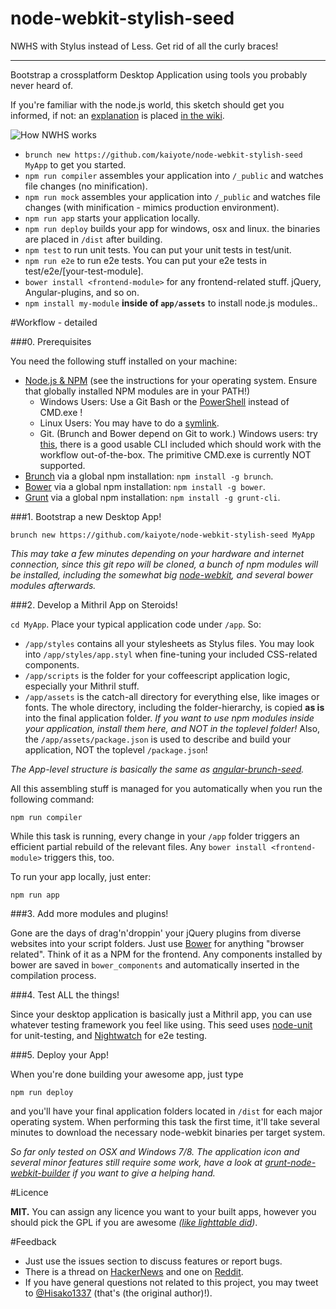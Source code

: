 node-webkit-stylish-seed
========================

NWHS with Stylus instead of Less. Get rid of all the curly braces!
***

Bootstrap a crossplatform Desktop Application using tools you probably never heard of.

If you're familiar with the node.js world, this sketch should get you informed, if not: an [explanation](https://github.com/kaiyote/node-webkit-stylish-seed/wiki/how-it-works) is placed [in the wiki](https://github.com/kaiyote/node-webkit-stylish-seed/wiki).

![How NWHS works](https://raw.github.com/Anonyfox/node-webkit-hipster-seed/master/docs/nwss-arch.png)

  - `brunch new https://github.com/kaiyote/node-webkit-stylish-seed MyApp` to get you started.
  - `npm run compiler` assembles your application into `/_public` and watches file changes (no minification).
  - `npm run mock` assembles your application into `/_public` and watches file changes (with minification - mimics production environment).
  - `npm run app` starts your application locally.
  - `npm run deploy` builds your app for windows, osx and linux. the binaries are placed in `/dist` after building.
  - `npm test` to run unit tests. You can put your unit tests in test/unit.
  - `npm run e2e` to run e2e tests. You can put your e2e tests in test/e2e/[your-test-module].
  - `bower install <frontend-module>` for any frontend-related stuff. jQuery, Angular-plugins, and so on.
  - `npm install my-module` **inside of `app/assets`** to install node.js modules..

#Workflow - detailed

###0. Prerequisites

You need the following stuff installed on your machine:

  - [Node.js & NPM](http://nodejs.org/) (see the instructions for your operating system. Ensure that globally installed NPM modules are in your PATH!)
    - Windows Users: Use a Git Bash or the [PowerShell](http://en.wikipedia.org/wiki/Windows_PowerShell) instead of CMD.exe !
    - Linux Users: You may have to do a [symlink](https://github.com/rogerwang/node-webkit/wiki/The-solution-of-lacking-libudev.so.0).
    - Git. (Brunch and Bower depend on Git to work.) Windows users: try [this](http://git-scm.com/), there is a good usable CLI included which should work with the workflow out-of-the-box. The primitive CMD.exe is currently NOT supported.
  - [Brunch](http://brunch.io/) via a global npm installation: `npm install -g brunch`.
  - [Bower](http://bower.io/) via a global npm installation: `npm install -g bower`.
  - [Grunt](http://gruntjs.com/) via a global npm installation: `npm install -g grunt-cli`.

###1. Bootstrap a new Desktop App!

```
brunch new https://github.com/kaiyote/node-webkit-stylish-seed MyApp
```

*This may take a few minutes depending on your hardware and internet connection, since this git repo will be cloned, a bunch of npm modules will be installed, including the somewhat big [node-webkit](https://github.com/rogerwang/node-webkit), and several bower modules afterwards.*

###2. Develop a Mithril App on Steroids!

`cd MyApp`. Place your typical application code under `/app`. So:

- `/app/styles` contains all your stylesheets as Stylus files. You may look into `/app/styles/app.styl` when fine-tuning your included CSS-related components.
- `/app/scripts` is the folder for your coffeescript application logic, especially your Mithril stuff.
- `/app/assets` is the catch-all directory for everything else, like images or fonts. The whole directory, including the folder-hierarchy, is copied **as is** into the final application folder. *If you want to use npm modules inside your application, install them here, and NOT in the toplevel folder!* Also, the `/app/assets/package.json` is used to describe and build your application, NOT the toplevel `/package.json`!

*The App-level structure is basically the same as [angular-brunch-seed](https://github.com/scotch/angular-brunch-seed).*

All this assembling stuff is managed for you automatically when you run the following command:

```npm run compiler```

While this task is running, every change in your `/app` folder triggers an efficient partial rebuild of the relevant files. Any `bower install <frontend-module>` triggers this, too.

To run your app locally, just enter:

```npm run app```

###3. Add more modules and plugins!

Gone are the days of drag'n'droppin' your jQuery plugins from diverse websites into your script folders. Just use [Bower](http://bower.io/) for anything "browser related". Think of it as a NPM for the frontend. Any components installed by bower are saved in `bower_components` and automatically inserted in the compilation process.

###4. Test ALL the things!

Since your desktop application is basically just a Mithril app, you can use whatever testing framework you feel like using.  This seed uses [node-unit](https://github.com/caolan/nodeunit) for unit-testing, and [Nightwatch](http://nightwatchjs.org/) for e2e testing.

###5. Deploy your App!

When you're done building your awesome app, just type

```npm run deploy```

and you'll have your final application folders located in `/dist` for each major operating system. When performing this task the first time, it'll take several minutes to download the necessary node-webkit binaries per target system.

*So far only tested on OSX and Windows 7/8. The application icon and several minor features still require some work, have a look at [grunt-node-webkit-builder](https://github.com/mllrsohn/grunt-node-webkit-builder) if you want to give a helping hand.*

#Licence

**MIT.** You can assign any licence you want to your built apps, however you should pick the GPL if you are awesome *([like lighttable did](https://news.ycombinator.com/item?id=7024626))*.

#Feedback

- Just use the issues section to discuss features or report bugs.
- There is a thread on [HackerNews](https://news.ycombinator.com/item?id=7094465) and one on [Reddit](http://www.reddit.com/r/webdev/comments/1vumf5/workflow_for_frontend_developers_to_create/).
- If you have general questions not related to this project, you may tweet to [@Hisako1337](https://twitter.com/Hisako1337) (that's (the original author)!).
